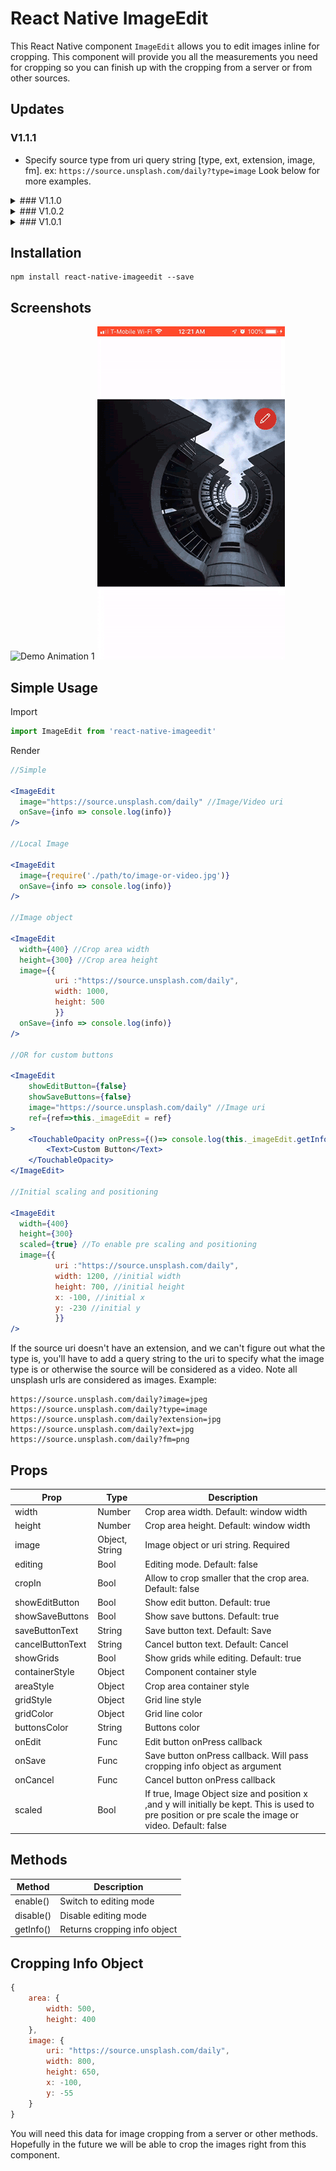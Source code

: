 # React Native ImageEdit

This React Native component `ImageEdit` allows you to edit images inline for cropping. This component will provide you all the measurements you need for cropping so you can finish up with the cropping from a server or from other sources.

## Updates
### V1.1.1
* Specify source type from uri query string [type, ext, extension, image, fm]. ex: `https://source.unsplash.com/daily?type=image` Look below for more examples.
<details>
<summary> ### V1.1.0 </summary>
* Video Support
* Improvements
* Bug Fixes
* New prop: `scaled`

</details>
<details>
<summary> ### V1.0.2 </summary>
* Fixed `resolveAssetSource` import.
* Added 2 new props `saveButtonText` and `cancelButtonText`.
</details>
<details>
<summary> ### V1.0.1 </summary>
* Fixed `componentWillReceiveProps` deprecation.
</details>

## Installation

```
npm install react-native-imageedit --save
```

## Screenshots
![Demo Animation 1](docs/ImageEditVideo.gif)
![Demo Animation 2](docs/animation.gif)
## Simple Usage

Import
```jsx
import ImageEdit from 'react-native-imageedit'
```
Render
```jsx
//Simple

<ImageEdit
  image="https://source.unsplash.com/daily" //Image/Video uri
  onSave={info => console.log(info)}
/>

//Local Image

<ImageEdit
  image={require('./path/to/image-or-video.jpg')}
  onSave={info => console.log(info)}
/>

//Image object

<ImageEdit
  width={400} //Crop area width
  height={300} //Crop area height
  image={{
          uri :"https://source.unsplash.com/daily", 
          width: 1000, 
          height: 500
          }}
  onSave={info => console.log(info)}
/>

//OR for custom buttons

<ImageEdit
    showEditButton={false}
    showSaveButtons={false}
    image="https://source.unsplash.com/daily" //Image uri
    ref={ref=>this._imageEdit = ref}
>
    <TouchableOpacity onPress={()=> console.log(this._imageEdit.getInfo())}>
        <Text>Custom Button</Text>
    </TouchableOpacity>
</ImageEdit>

//Initial scaling and positioning

<ImageEdit
  width={400}
  height={300}
  scaled={true} //To enable pre scaling and positioning
  image={{
          uri :"https://source.unsplash.com/daily", 
          width: 1200, //initial width
          height: 700, //initial height
          x: -100, //initial x
          y: -230 //initial y
          }}
/>

```

If the source uri doesn't have an extension, and we can't figure out what the type is, you'll have to add a query string to the uri to specify what the image type is or otherwise the source will be considered as a video. 
Note all unsplash urls are considered as images.
Example:
```
https://source.unsplash.com/daily?image=jpeg
https://source.unsplash.com/daily?type=image
https://source.unsplash.com/daily?extension=jpg
https://source.unsplash.com/daily?ext=jpg
https://source.unsplash.com/daily?fm=png
```

## Props

|Prop|Type|Description|
|----|----|-----------|
|width|Number|Crop area width. Default: window width|
|height|Number|Crop area height. Default: window width|
|image|Object, String|Image object or uri string. Required|
|editing|Bool|Editing mode. Default: false|
|cropIn|Bool|Allow to crop smaller that the crop area. Default: false|
|showEditButton|Bool|Show edit button. Default: true|
|showSaveButtons|Bool|Show save buttons. Default: true|
|saveButtonText|String|Save button text. Default: Save|
|cancelButtonText|String|Cancel button text. Default: Cancel|
|showGrids|Bool|Show grids while editing. Default: true|
|containerStyle|Object|Component container style|
|areaStyle|Object|Crop area container style|
|gridStyle|Object|Grid line style|
|gridColor|Object|Grid line color|
|buttonsColor|String|Buttons color|
|onEdit|Func|Edit button onPress callback|
|onSave|Func|Save button onPress callback. Will pass cropping info object as argument|
|onCancel|Func|Cancel button onPress callback|
|scaled|Bool|If true, Image Object size and position x ,and y will initially be kept. This is used to pre position or pre scale the image or video. Default: false|

## Methods

|Method|Description|
|------|-----------|
|enable()|Switch to editing mode|
|disable()|Disable editing mode|
|getInfo()|Returns cropping info object|

## Cropping Info Object

```jsx
{
    area: {
        width: 500,
        height: 400
    },
    image: {
        uri: "https://source.unsplash.com/daily",
        width: 800,
        height: 650,
        x: -100,
        y: -55
    }
}

```
You will need this data for image cropping from a server or other methods. Hopefully in the future we will be able to crop the images right from this component.
